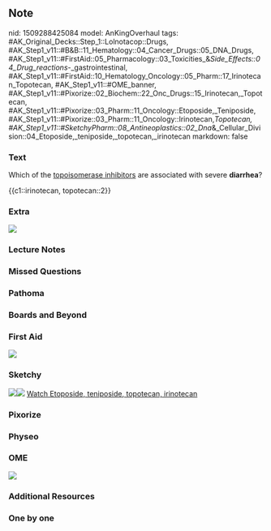 ## Note
nid: 1509288425084
model: AnKingOverhaul
tags: #AK_Original_Decks::Step_1::Lolnotacop::Drugs, #AK_Step1_v11::#B&B::11_Hematology::04_Cancer_Drugs::05_DNA_Drugs, #AK_Step1_v11::#FirstAid::05_Pharmacology::03_Toxicities_&_Side_Effects::04_Drug_reactions_-_gastrointestinal, #AK_Step1_v11::#FirstAid::10_Hematology_Oncology::05_Pharm::17_Irinotecan_Topotecan, #AK_Step1_v11::#OME_banner, #AK_Step1_v11::#Pixorize::02_Biochem::22_Onc_Drugs::15_Irinotecan,_Topotecan, #AK_Step1_v11::#Pixorize::03_Pharm::11_Oncology::Etoposide,_Teniposide, #AK_Step1_v11::#Pixorize::03_Pharm::11_Oncology::Irinotecan,_Topotecan, #AK_Step1_v11::#SketchyPharm::08_Antineoplastics::02_Dna_&_Cellular_Division::04_Etoposide,_teniposide,_topotecan,_irinotecan
markdown: false

### Text
Which of the <u>topoisomerase inhibitors</u> are associated with
severe <b>diarrhea</b>?
<div>
  {{c1::irinotecan, topotecan::2}}
</div>

### Extra
<img src="paste-4187593114095.jpg">

### Lecture Notes


### Missed Questions


### Pathoma


### Boards and Beyond


### First Aid
<img src="paste-171519518965763.jpg">

### Sketchy
<img src="paste-376995049373697.jpg" class="resizer"><img src=
"paste-6b01b2ac4f9c03fde9bf00e33779f280a3ba4881.png" class=
"resizer"> <a href=
"https://dashboard.sketchy.com/study/medical/courses/medical-pharmacology/units/medical-pharmacology-antineoplastics/videos/medical-pharmacology-antineoplastics-dna-and-cellular-division-etoposide-teniposide-topotecan-irinotecan?utm_source=anki&utm_medium=partnership&utm_campaign=february_update&utm_content=medical">
Watch Etoposide, teniposide, topotecan, irinotecan</a>

### Pixorize


### Physeo


### OME
<div class="ome-widget">
  <a href="https://onlinemeded.org?ref=anki"><img src=
  "_OME_AnkiFlashcards_General_4.png"></a>
</div>

### Additional Resources


### One by one

